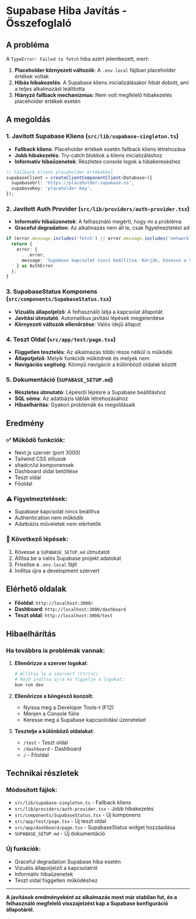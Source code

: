 # Supabase Hiba Javítás - Összefoglaló

## A probléma

A `TypeError: Failed to fetch` hiba azért jelentkezett, mert:

1. **Placeholder környezeti változók**: A `.env.local` fájlban placeholder értékek voltak
2. **Hibás hibakezelés**: A Supabase kliens inicializálásakor hibát dobott, ami a teljes alkalmazást leállította
3. **Hiányzó fallback mechanizmus**: Nem volt megfelelő hibakezelés placeholder értékek esetén

## A megoldás

### 1. Javított Supabase Kliens (`src/lib/supabase-singleton.ts`)

- **Fallback kliens**: Placeholder értékek esetén fallback kliens létrehozása
- **Jobb hibakezelés**: Try-catch blokkok a kliens inicializáláshoz
- **Informatív hibaüzenetek**: Részletes console logok a hibakereséshez

```typescript
// Fallback kliens placeholder értékekkel
supabaseClient = createClientComponentClient<Database>({
  supabaseUrl: 'https://placeholder.supabase.co',
  supabaseKey: 'placeholder-key',
});
```

### 2. Javított Auth Provider (`src/lib/providers/auth-provider.tsx`)

- **Informatív hibaüzenetek**: A felhasználó megérti, hogy mi a probléma
- **Graceful degradation**: Az alkalmazás nem áll le, csak figyelmeztetést ad

```typescript
if (error.message.includes('fetch') || error.message.includes('network')) {
  return { 
    error: {
      ...error,
      message: 'Supabase kapcsolat nincs beállítva. Kérjük, kövesse a SUPABASE_SETUP.md útmutatót.'
    } as AuthError 
  };
}
```

### 3. SupabaseStatus Komponens (`src/components/SupabaseStatus.tsx`)

- **Vizuális állapotjelző**: A felhasználó látja a kapcsolat állapotát
- **Javítási útmutató**: Automatikus javítási lépések megjelenítése
- **Környezeti változók ellenőrzése**: Valós idejű állapot

### 4. Teszt Oldal (`src/app/test/page.tsx`)

- **Független tesztelés**: Az alkalmazás többi része nélkül is működik
- **Állapotjelző**: Melyik funkciók működnek és melyek nem
- **Navigációs segítség**: Könnyű navigáció a különböző oldalak között

### 5. Dokumentáció (`SUPABASE_SETUP.md`)

- **Részletes útmutató**: Lépésről lépésre a Supabase beállításhoz
- **SQL séma**: Az adatbázis táblák létrehozásához
- **Hibaelhárítás**: Gyakori problémák és megoldásaik

## Eredmény

### ✅ Működő funkciók:
- Next.js szerver (port 3000)
- Tailwind CSS stílusok
- shadcn/ui komponensek
- Dashboard oldal betöltése
- Teszt oldal
- Főoldal

### ⚠️ Figyelmeztetések:
- Supabase kapcsolat nincs beállítva
- Authentication nem működik
- Adatbázis műveletek nem elérhetők

### 🔧 Következő lépések:
1. Kövesse a `SUPABASE_SETUP.md` útmutatót
2. Állítsa be a valós Supabase projekt adatokat
3. Frissítse a `.env.local` fájlt
4. Indítsa újra a development szervert

## Elérhető oldalak

- **Főoldal**: `http://localhost:3000/`
- **Dashboard**: `http://localhost:3000/dashboard`
- **Teszt oldal**: `http://localhost:3000/test`

## Hibaelhárítás

### Ha továbbra is problémák vannak:

1. **Ellenőrizze a szerver logokat**:
   ```bash
   # Állítsa le a szervert (Ctrl+C)
   # Majd indítsa újra és figyelje a logokat:
   bun run dev
   ```

2. **Ellenőrizze a böngésző konzolt**:
   - Nyissa meg a Developer Tools-t (F12)
   - Menjen a Console fülre
   - Keresse meg a Supabase kapcsolódási üzeneteket

3. **Tesztelje a különböző oldalakat**:
   - `/test` - Teszt oldal
   - `/dashboard` - Dashboard
   - `/` - Főoldal

## Technikai részletek

### Módosított fájlok:
- `src/lib/supabase-singleton.ts` - Fallback kliens
- `src/lib/providers/auth-provider.tsx` - Jobb hibakezelés
- `src/components/SupabaseStatus.tsx` - Új komponens
- `src/app/test/page.tsx` - Új teszt oldal
- `src/app/dashboard/page.tsx` - SupabaseStatus widget hozzáadása
- `SUPABASE_SETUP.md` - Új dokumentáció

### Új funkciók:
- Graceful degradation Supabase hiba esetén
- Vizuális állapotjelző a kapcsolatról
- Informatív hibaüzenetek
- Teszt oldal független működéshez

---

**A javítások eredményeként az alkalmazás most már stabilan fut, és a felhasználó megfelelő visszajelzést kap a Supabase konfiguráció állapotáról.**
